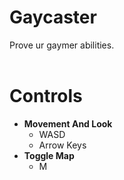 # Gaycaster
 Prove ur gaymer abilities.
<br><br>
# Controls
- <b>Movement And Look</b>
    - WASD
    - Arrow Keys
- <b>Toggle Map</b>
    - M
